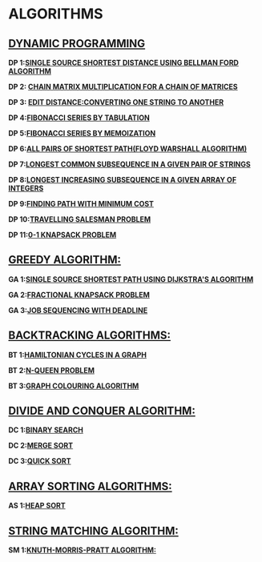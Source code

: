 # ALGORITHMS

## [DYNAMIC PROGRAMMING](https://github.com/disha2sinha/Algorithms/tree/master/Dynamic%20Programming)

**DP 1:[SINGLE SOURCE SHORTEST DISTANCE USING BELLMAN FORD ALGORITHM](https://github.com/disha2sinha/Algorithms/blob/master/Dynamic%20Programming/BellmanFord.cpp)**

**DP 2: [CHAIN MATRIX MULTIPLICATION FOR A CHAIN OF MATRICES](https://github.com/disha2sinha/Algorithms/blob/master/Dynamic%20Programming/ChainMatrixMultiplication.cpp)**

**DP 3: [EDIT DISTANCE:CONVERTING ONE STRING TO ANOTHER](https://github.com/disha2sinha/Algorithms/blob/master/Dynamic%20Programming/EditDistance.cpp)**

**DP 4:[FIBONACCI SERIES BY TABULATION](https://github.com/disha2sinha/Algorithms/blob/master/Dynamic%20Programming/FibonacciSeriesByTabulation.cpp)**

**DP 5:[FIBONACCI SERIES BY MEMOIZATION](https://github.com/disha2sinha/Algorithms/blob/master/Dynamic%20Programming/FibonacciSeriesWithMemoization.cpp)**

**DP 6:[ALL PAIRS OF SHORTEST PATH(FLOYD WARSHALL ALGORITHM)](https://github.com/disha2sinha/Algorithms/blob/master/Dynamic%20Programming/FloydWarshall.cpp)**

**DP 7:[LONGEST COMMON SUBSEQUENCE IN A GIVEN PAIR OF STRINGS](https://github.com/disha2sinha/Algorithms/blob/master/Dynamic%20Programming/LongestCommonSubsequence.cpp)**

**DP 8:[LONGEST INCREASING SUBSEQUENCE IN A GIVEN ARRAY OF INTEGERS](https://github.com/disha2sinha/Algorithms/blob/master/Dynamic%20Programming/LongestIncreasingSubsequence.cpp)**

**DP 9:[FINDING PATH WITH MINIMUM COST](https://github.com/disha2sinha/Algorithms/blob/master/Dynamic%20Programming/MinCostPath.cpp)**

**DP 10:[TRAVELLING SALESMAN PROBLEM](https://github.com/disha2sinha/Algorithms/blob/master/Dynamic%20Programming/TravellingSalesmanProblem.cpp)**

**DP 11:[0-1 KNAPSACK PROBLEM](https://github.com/disha2sinha/Algorithms/blob/master/Dynamic%20Programming/0-1Knapsack.cpp)**

## [GREEDY ALGORITHM:](https://github.com/disha2sinha/Algorithms/tree/master/Greedy%20Algorithms)

**GA 1:[SINGLE SOURCE SHORTEST PATH USING DIJKSTRA'S ALGORITHM](https://github.com/disha2sinha/Algorithms/blob/master/Greedy%20Algorithms/DijkstraShortestPath.cpp)**

**GA 2:[FRACTIONAL KNAPSACK PROBLEM](https://github.com/disha2sinha/Algorithms/blob/master/Greedy%20Algorithms/FractionalKnapsack.cpp)**

**GA 3:[JOB SEQUENCING WITH DEADLINE](https://github.com/disha2sinha/Algorithms/blob/master/Greedy%20Algorithms/JobSequencing.cpp)**

## [BACKTRACKING ALGORITHMS:](https://github.com/disha2sinha/Algorithms/tree/master/BackTracking)

**BT 1:[HAMILTONIAN CYCLES IN A GRAPH](https://github.com/disha2sinha/Algorithms/blob/master/BackTracking/HamiltonianCycle.cpp)**

**BT 2:[N-QUEEN PROBLEM](https://github.com/disha2sinha/Algorithms/blob/master/BackTracking/N-Queen.cpp)**

**BT 3:[GRAPH COLOURING ALGORITHM](https://github.com/disha2sinha/Algorithms/blob/master/BackTracking/m-coloring.cpp)**

## [DIVIDE AND CONQUER ALGORITHM:](https://github.com/disha2sinha/Algorithms/tree/master/Divide%20and%20Conquer)

**DC 1:[BINARY SEARCH](https://github.com/disha2sinha/Algorithms/blob/master/Divide%20and%20Conquer/BinarySearch.c)**

**DC 2:[MERGE SORT](https://github.com/disha2sinha/Algorithms/blob/master/Divide%20and%20Conquer/MergeSort.cpp)**

**DC 3:[QUICK SORT](https://github.com/disha2sinha/Algorithms/blob/master/Divide%20and%20Conquer/QuickSort.cpp)**

## [ARRAY SORTING ALGORITHMS:](https://github.com/disha2sinha/Algorithms/tree/master/Sorting)

**AS 1:[HEAP SORT](https://github.com/disha2sinha/Algorithms/blob/master/Sorting/heap_sort.cpp)**

## [STRING MATCHING ALGORITHM:](https://github.com/disha2sinha/Algorithms/tree/master/String%20Matching%20Algorithm)

**SM 1:[KNUTH-MORRIS-PRATT ALGORITHM:](https://github.com/disha2sinha/Algorithms/blob/master/String%20Matching%20Algorithm/Knuth-Morris-pratt.cpp)**

